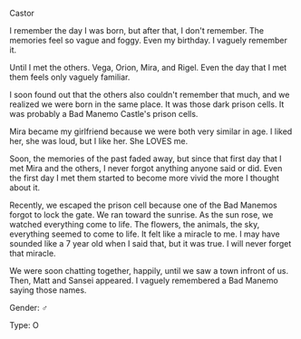 Castor

I remember the day I was born, but after that, I don't remember. The memories feel so vague and foggy. Even my birthday. I vaguely remember it.

Until I met the others. Vega, Orion, Mira, and Rigel. Even the day that I met them feels only vaguely familiar.

I soon found out that the others also couldn't remember that much, and we realized we were born in the same place. It was those dark prison cells. It was probably a Bad Manemo Castle's prison cells.

Mira became my girlfriend because we were both very similar in age. I liked her, she was loud, but I like her. She LOVES me.

Soon, the memories of the past faded away, but since that first day that I met Mira and the others, I never forgot anything anyone said or did. Even the first day I met them started to become more vivid the more I thought about it.

Recently, we escaped the prison cell because one of the Bad Manemos forgot to lock the gate. We ran toward the sunrise. As the sun rose, we watched everything come to life. The flowers, the animals, the sky, everything seemed to come to life. It felt like a miracle to me. I may have sounded like a 7 year old when I said that, but it was true. I will never forget that miracle.

We were soon chatting together, happily, until we saw a town infront of us. Then, Matt and Sansei appeared. I vaguely remembered a Bad Manemo saying those names.

Gender: ♂

Type: O
